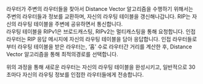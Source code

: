 라우터가 주변의 라우터들을 찾아서 Distance Vector 알고리즘을 수행하기 위해서는 주변의 라우터들과 정보를 교환하며, 자신의 라우팅 테이블을 갱신해나갑니다. 
RIP는 자신의 라우팅 테이블을 주변에 공유하면서 통신합니다.  
라우팅 테이블을 RIPv1은 브로드캐스팅, RIPv2는 멀티캐스팅을 통해 요청합니다. 인접 라우터는 RIP 응답 메시지에 자신의 라우팅 테이블을 담아 응답합니다. 
인접 라우터들로부터 라우팅 테이블을 받은 라우터는, ‘홉’ 수로 라우터간 거리를 계산한 후,  Distance Vector 알고리즘을 통해 최적의경로를 선택합니다. 

위의 과정을 통해 새로운 라우터는 자신의 라우팅 테이블을 완성시키고, 일반적으로 30초마다 자신의 라우팅 정보를 인접한 라우터들에게 전송합니다.
